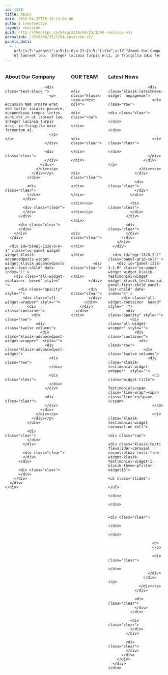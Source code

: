 ```yaml
---
id: 1328
title: About
date: 2016-04-25T15:18:13-06:00
author: trententtye
layout: revision
guid: http://theorypc.ca/blog/2016/04/25/1294-revision-v1/
permalink: /2016/04/25/1294-revision-v1/
panels_data:
  - |
    a:3:{s:7:"widgets";a:5:{i:0;a:21:{s:5:"title";s:17:"About Our Company";s:8:"subtitle";s:0:"";s:4:"text";s:164:"Accumsan Nam ornare erat sed tortor iaculis posuere, suspendisse tempus luctus nunc,
    ut laoreet leo.  Integer lacinia turpis orci, in fringilla odio fermentum ai. ";s:11:"customclass";s:14:"marginbottom40";s:7:"wpautop";s:2:"on";s:6:"layout";s:5:"boxed";s:10:"spacingtop";s:0:"";s:13:"spacingbottom";s:0:"";s:11:"spacingside";s:0:"";s:10:"border_top";s:0:"";s:13:"border_bottom";s:0:"";s:16:"background_image";s:0:"";s:16:"background_color";s:0:"";s:18:"background_opacity";s:7:"default";s:17:"background_repeat";s:7:"default";s:19:"background_position";s:7:"default";s:21:"background_attachment";s:7:"default";s:15:"background_size";s:7:"default";s:20:"show_advanced_option";b:0;s:20:"customize_background";b:0;s:11:"panels_info";a:6:{s:5:"class";s:17:"Klasik_TextWidget";s:3:"raw";b:0;s:4:"grid";i:0;s:4:"cell";i:0;s:2:"id";i:0;s:5:"style";a:1:{s:18:"background_display";s:4:"tile";}}}i:1;a:23:{s:5:"title";s:0:"";s:8:"subtitle";s:0:"";s:8:"category";s:2:"11";s:4:"cols";s:1:"3";s:8:"showpost";s:1:"3";s:8:"longdesc";s:0:"";s:11:"customclass";s:0:"";s:6:"layout";s:5:"boxed";s:10:"spacingtop";s:0:"";s:13:"spacingbottom";s:0:"";s:11:"spacingside";s:0:"";s:10:"border_top";s:0:"";s:13:"border_bottom";s:0:"";s:16:"background_image";s:0:"";s:16:"background_color";s:0:"";s:18:"background_opacity";s:7:"default";s:17:"background_repeat";s:7:"default";s:19:"background_position";s:7:"default";s:21:"background_attachment";s:7:"default";s:15:"background_size";s:7:"default";s:20:"show_advanced_option";b:0;s:20:"customize_background";b:0;s:11:"panels_info";a:6:{s:5:"class";s:26:"Klasik_AdvancedPostsWidget";s:3:"raw";b:0;s:4:"grid";i:0;s:4:"cell";i:0;s:2:"id";i:1;s:5:"style";a:1:{s:18:"background_display";s:4:"tile";}}}i:2;a:25:{s:5:"title";s:8:"OUR TEAM";s:8:"subtitle";s:0:"";s:8:"category";s:2:"14";s:7:"display";s:7:"default";s:4:"cols";s:1:"4";s:8:"showpost";s:1:"4";s:8:"longdesc";s:0:"";s:11:"customclass";s:0:"";s:6:"layout";s:5:"boxed";s:10:"spacingtop";s:0:"";s:13:"spacingbottom";s:0:"";s:11:"spacingside";s:0:"";s:10:"border_top";s:0:"";s:13:"border_bottom";s:0:"";s:16:"background_image";s:0:"";s:16:"background_color";s:0:"";s:18:"background_opacity";s:7:"default";s:17:"background_repeat";s:7:"default";s:19:"background_position";s:7:"default";s:21:"background_attachment";s:7:"default";s:15:"background_size";s:7:"default";s:9:"linktitle";s:0:"";s:20:"show_advanced_option";b:0;s:20:"customize_background";b:0;s:11:"panels_info";a:6:{s:5:"class";s:17:"Klasik_TeamWidget";s:3:"raw";b:0;s:4:"grid";i:1;s:4:"cell";i:0;s:2:"id";i:2;s:5:"style";a:1:{s:18:"background_display";s:4:"tile";}}}i:3;a:24:{s:5:"title";s:11:"Latest News";s:8:"subtitle";s:0:"";s:8:"category";s:1:"3";s:4:"cols";s:1:"1";s:8:"showpost";s:1:"1";s:8:"longdesc";s:0:"";s:11:"customclass";s:0:"";s:6:"layout";s:5:"boxed";s:10:"spacingtop";s:0:"";s:13:"spacingbottom";s:0:"";s:11:"spacingside";s:0:"";s:10:"border_top";s:0:"";s:13:"border_bottom";s:0:"";s:16:"background_image";s:0:"";s:16:"background_color";s:0:"";s:18:"background_opacity";s:7:"default";s:17:"background_repeat";s:7:"default";s:19:"background_position";s:7:"default";s:21:"background_attachment";s:7:"default";s:15:"background_size";s:7:"default";s:11:"panels_info";a:5:{s:5:"class";s:23:"Klasik_LatestNewsWidget";s:4:"grid";i:2;s:4:"cell";i:0;s:2:"id";i:3;s:5:"style";a:2:{s:27:"background_image_attachment";b:0;s:18:"background_display";s:4:"tile";}}s:13:"enablepagenum";s:0:"";s:20:"show_advanced_option";b:0;s:20:"customize_background";b:0;}i:4;a:24:{s:5:"title";s:12:"Testimonials";s:8:"subtitle";s:0:"";s:8:"category";s:2:"15";s:7:"display";s:8:"carousel";s:4:"cols";s:1:"1";s:8:"showpost";s:0:"";s:8:"longdesc";s:0:"";s:11:"customclass";s:0:"";s:6:"layout";s:5:"boxed";s:10:"spacingtop";s:0:"";s:13:"spacingbottom";s:0:"";s:11:"spacingside";s:0:"";s:10:"border_top";s:0:"";s:13:"border_bottom";s:0:"";s:16:"background_image";s:0:"";s:16:"background_color";s:0:"";s:18:"background_opacity";s:7:"default";s:17:"background_repeat";s:7:"default";s:19:"background_position";s:7:"default";s:21:"background_attachment";s:7:"default";s:15:"background_size";s:7:"default";s:11:"panels_info";a:5:{s:5:"class";s:24:"Klasik_TestimonialWidget";s:4:"grid";i:2;s:4:"cell";i:1;s:2:"id";i:4;s:5:"style";a:2:{s:27:"background_image_attachment";b:0;s:18:"background_display";s:4:"tile";}}s:20:"show_advanced_option";b:0;s:20:"customize_background";b:0;}}s:5:"grids";a:3:{i:0;a:2:{s:5:"cells";i:1;s:5:"style";a:0:{}}i:1;a:2:{s:5:"cells";i:1;s:5:"style";a:4:{s:7:"row_css";s:20:"padding:70px 0 80px;";s:11:"row_stretch";s:4:"full";s:10:"background";s:7:"#242930";s:18:"background_display";s:4:"tile";}}i:2;a:2:{s:5:"cells";i:2;s:5:"style";a:2:{s:27:"background_image_attachment";b:0;s:18:"background_display";s:4:"tile";}}}s:10:"grid_cells";a:4:{i:0;a:2:{s:4:"grid";i:0;s:6:"weight";i:1;}i:1;a:2:{s:4:"grid";i:1;s:6:"weight";i:1;}i:2;a:2:{s:4:"grid";i:2;s:6:"weight";d:0.5;}i:3;a:2:{s:4:"grid";i:2;s:6:"weight";d:0.5;}}}
---
```

<div id="pl-1328"  class="panel-layout" >
  <div id="pg-1328-0"  class="panel-grid panel-no-style" >
    <div id="pgc-1328-0-0"  class="panel-grid-cell" >
      <div id="panel-1328-0-0-0" class="marginbottom40 so-panel widget widget_klasik-text-widget widget_klasik_text panel-first-child" data-index="0" >
        <div class="all-widget-container  boxed" style="  ">
          <div class="opacity" style="">
            <div class="all-widget-wrapper" style="">
              <div class="container">
                <div class="row">
                  <div class="twelve columns">
                    <div class="klasik-text-widget-wrapper"  style="">
                      <h3 class="widget-title">
                        About Our Company<span class="line-wrap"><span class="line"></span></span>
                      </h3>
                      
                      <div class="text-block ">
                        <p>
                          Accumsan Nam ornare erat sed tortor iaculis posuere, suspendisse tempus luctus nunc,<br /> ut laoreet leo. Integer lacinia turpis orci, in fringilla odio fermentum ai.
                        </p></p>
                      </div>
                      
                      <div class="clear">
                      </div>
                    </div>
                  </div></p>
                </div></p>
              </div>
              
              <div class="clear">
              </div>
            </div>
            
            <div class="clear">
            </div>
          </div>
          
          <div class="clear">
          </div>
        </div>
      </div>
      
      <div id="panel-1328-0-0-1" class="so-panel widget widget_klasik-advancedposts-widget widget_klasik_advancedposts panel-last-child" data-index="1" >
        <div class="all-widget-container  boxed" style="  ">
          <div class="opacity" style="">
            <div class="all-widget-wrapper" style="">
              <div class="container">
                <div class="row">
                  <div class="twelve columns">
                    <div class="klasik-advancedpost-widget-wrapper"  style="">
                      <div class="klasik-advancedpost-widget">
                        <div class="row">
                        </div>
                        
                        <div class="clear">
                        </div>
                      </div>
                      
                      <div class="clear">
                      </div>
                    </div>
                  </div></p>
                </div></p>
              </div>
              
              <div class="clear">
              </div>
            </div>
            
            <div class="clear">
            </div>
          </div>
          
          <div class="clear">
          </div>
        </div>
      </div>
    </div>
  </div>
  
  <div id="pg-1328-1"  class="panel-grid panel-has-style" >
    <div class="siteorigin-panels-stretch panel-row-style panel-row-style-for-1328-1" data-stretch-type="full" >
      <div id="pgc-1328-1-0"  class="panel-grid-cell" >
        <div id="panel-1328-1-0-0" class="so-panel widget widget_klasik-team-widget widget_klasik_team panel-first-child panel-last-child" data-index="2" >
          <div class="all-widget-container  boxed" style="  ">
            <div class="opacity" style="">
              <div class="all-widget-wrapper" style="">
                <div class="container">
                  <div class="row">
                    <div class="twelve columns">
                      <div class="klasik-team-widget-wrapper"  style="">
                        <h3 class="widget-title">
                          OUR TEAM<span class="line-wrap"><span class="line"></span></span>
                        </h3>
                        
                        <div class="klasik-team-widget  col4">
                          <div class="row">
                          </div>
                          
                          <div class="clear">
                          </div>
                        </div>
                        
                        <div class="clear">
                        </div>
                      </div>
                    </div></p>
                  </div></p>
                </div>
                
                <div class="clear">
                </div>
              </div>
              
              <div class="clear">
              </div>
            </div>
            
            <div class="clear">
            </div>
          </div>
        </div>
      </div>
    </div>
  </div>
  
  <div id="pg-1328-2"  class="panel-grid panel-no-style" >
    <div id="pgc-1328-2-0"  class="panel-grid-cell" >
      <div id="panel-1328-2-0-0" class="so-panel widget widget_klasik-latestnews-widget widget_klasik_latestnews panel-first-child panel-last-child" data-index="3" >
        <div class="all-widget-container  boxed" style="  ">
          <div class="opacity" style="">
            <div class="all-widget-wrapper" style="">
              <div class="container">
                <div class="row">
                  <div class="twelve columns">
                    <div class="klasik-latestnews-widget-wrapper"  style="">
                      <h3 class="widget-title">
                        Latest News<span class="line-wrap"><span class="line"></span></span>
                      </h3>
                      
                      <div class="klasik-latestnews-widget  nopagenum">
                        <div class="row">
                          <div class="clear">
                          </div>
                        </div>
                        
                        <div class="clear">
                        </div>
                      </div>
                    </div></p>
                  </div></p>
                </div>
                
                <div class="clear">
                </div>
              </div>
              
              <div class="clear">
              </div>
            </div>
            
            <div class="clear">
            </div>
          </div>
        </div>
      </div>
      
      <div id="pgc-1328-2-1"  class="panel-grid-cell" >
        <div id="panel-1328-2-1-0" class="so-panel widget widget_klasik-testimonial-widget widget_klasik_testimonial panel-first-child panel-last-child" data-index="4" >
          <div class="all-widget-container  boxed" style="  ">
            <div class="opacity" style="">
              <div class="all-widget-wrapper" style="">
                <div class="container">
                  <div class="row">
                    <div class="twelve columns">
                      <div class="klasik-testimonial-widget-wrapper"  style="">
                        <h3 class="widget-title">
                          Testimonials<span class="line-wrap"><span class="line"></span></span>
                        </h3>
                        
                        <div class="klasik-testimonial-widget carousel-on col1">
                          <div class="row">
                            <div class="klasik-testi flexslider-carousel nocontrolnav testi-flex-widget-klasik-testimonial-widget-1-klasik-theme-pfilter-widget15">
                              <ul class="slides">
                              </ul>
                            </div>
                          </div>
                          
                          <div class="clear">
                          </div>
                        </div>
                        
                        <p>
                        </p>
                        
                        <div class="clear">
                        </div>
                      </div>
                    </div></p>
                  </div></p>
                </div>
                
                <div class="clear">
                </div>
              </div>
              
              <div class="clear">
              </div>
            </div>
            
            <div class="clear">
            </div>
          </div>
        </div>
      </div>
    </div>
  </div>
  
  <!-- AddThis Advanced Settings generic via filter on the_content -->
  
  <!-- AddThis Share Buttons generic via filter on the_content -->